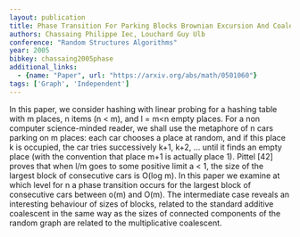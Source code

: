 ```yaml
---
layout: publication
title: Phase Transition For Parking Blocks Brownian Excursion And Coalescence
authors: Chassaing Philippe Iec, Louchard Guy Ulb
conference: "Random Structures Algorithms"
year: 2005
bibkey: chassaing2005phase
additional_links:
  - {name: "Paper", url: "https://arxiv.org/abs/math/0501060"}
tags: ['Graph', 'Independent']
---
```

<p>In this paper, we consider hashing with linear probing for a hashing
table with m places, n items (n &lt; m), and l = m&lt;n empty places.
For a non computer science-minded reader, we shall use the metaphore of
n cars parking on m places: each car chooses a place at random, and if
this place k is occupied, the car tries successively k+1, k+2, … until
it finds an empty place (with the convention that place m+1 is actually
place 1). Pittel [42] proves that when l/m goes to some positive limit a
&lt; 1, the size of the largest block of consecutive cars is O(log m).
In this paper we examine at which level for n a phase transition occurs
for the largest block of consecutive cars between o(m) and O(m). The
intermediate case reveals an interesting behaviour of sizes of blocks,
related to the standard additive coalescent in the same way as the sizes
of connected components of the random graph are related to the
multiplicative coalescent.</p>
